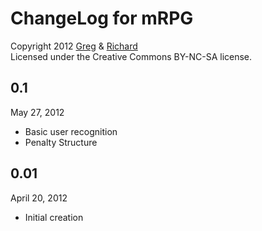 ChangeLog for mRPG
========
Copyright 2012 [Greg](https://github.com/newtoz) & [Richard](https://github.com/richard4339)  
Licensed under the Creative Commons BY-NC-SA license. 

0.1
--------
May 27, 2012

* Basic user recognition
* Penalty Structure

0.01
--------
April 20, 2012

* Initial creation